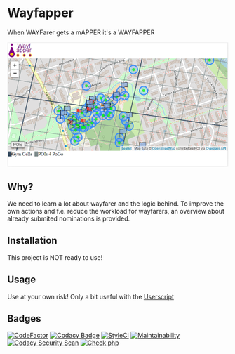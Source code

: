 # Wayfapper

When WAYFarer gets a mAPPER it's a WAYFAPPER

![Wayfapper](.assets/header.png?raw=true)

## Why?

We need to learn a lot about wayfarer and the logic behind. To improve the own
actions and f.e. reduce the workload for wayfarers, an overview about already
submited nominations is provided.


## Installation

This project is NOT ready to use!


## Usage

Use at your own risk! Only a bit useful with the [Userscript](https://github.com/Wayfapper/UserScript)


## Badges

[![CodeFactor](https://www.codefactor.io/repository/github/wayfapper/website/badge)](https://www.codefactor.io/repository/github/wayfapper/website)
[![Codacy Badge](https://app.codacy.com/project/badge/Grade/b7a85218e5ae40d3b57f7ecb38e68609)](https://www.codacy.com/gh/Wayfapper/website/dashboard?utm_source=github.com&amp;utm_medium=referral&amp;utm_content=Wayfapper/website&amp;utm_campaign=Badge_Grade)
[![StyleCI](https://github.styleci.io/repos/354104823/shield?branch=main)](https://github.styleci.io/repos/354104823?branch=main)
[![Maintainability](https://api.codeclimate.com/v1/badges/b7ff63512e95f6db281c/maintainability)](https://codeclimate.com/github/Wayfapper/website/maintainability)
[![Codacy Security Scan](https://github.com/Wayfapper/website/actions/workflows/codacy-analysis.yml/badge.svg)](https://github.com/Wayfapper/website/actions/workflows/codacy-analysis.yml)
[![Check php](https://github.com/Wayfapper/website/actions/workflows/php_check.yml/badge.svg)](https://github.com/Wayfapper/website/actions/workflows/php_check.yml)
